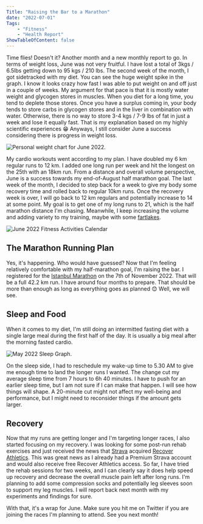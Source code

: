 ```yaml
---
Title: "Raising the Bar to a Marathon"
date: "2022-07-01" 
Tags: 
    - "Fitness"
    - "Health Report"
ShowTableOfContent: false
---
```


Time flies! Doesn't it? Another month and a new monthly report to go. In terms of weight loss, June was not very fruitful. I have lost a total of 3kgs / 6.5lbs getting down to 95 kgs / 210 lbs. The second week of the month, I got sidetracked with my diet. You can see the huge weight spike in the graph. I know it looks crazy how fast I was able to put weight on and off just in a couple of weeks. My argument for that pace is that it is mostly water weight and glycogen stores in muscles. When you diet for a long time, you tend to deplete those stores. Once you have a surplus coming in, your body tends to store carbs in glycogen stores and in the liver in combination with water. Otherwise, there is no way to store 3-4 kgs / 7-9 lbs of fat in just a week and lose it equally fast. That is my explanation based on my highly scientific experiences 😁 Anyways, I still consider June a success considering there is progress in weight loss.

![Personal weight chart for June 2022.](/media/2022/2022-07-08_20-25-01.jpg)

My cardio workouts went according to my plan. I have doubled my 6 km regular runs to 12 km. I added one long run per week and hit the longest on the 25th with an 18km run. From a distance and overall volume perspective, June is a success towards my end-of-August half marathon goal. The last week of the month, I decided to step back for a week to give my body some recovery time and rolled back to regular 10km runs. Once the recovery week is over, I will go back to 12 km regulars and potentially increase to 14 at some point. My goal is to get one of my long runs to 21, which is the half marathon distance I'm chasing. Meanwhile, I keep increasing the volume and adding variety to my training, maybe with some [fartlakes](https://www.runnersworld.com/uk/training/a36362823/fartlek-run/).

![June 2022 Fitness Activities Calendar](/media/2022/2022-07-08_21-06.png)

## The Marathon Running Plan

Yes, it's happening. Who would have guessed? Now that I'm feeling relatively comfortable with my half-marathon goal, I'm raising the bar. I registered for the [Istanbul Marathon](https://maraton.istanbul/?lang=en) on the 7th of November 2022. That will be a full 42.2 km run. I have around four months to prepare. That should be more than enough as long as everything goes as planned 😊 Well, we will see.

## Sleep and Food

When it comes to my diet, I'm still doing an intermitted fasting diet with a single large meal during the first half of the day. It is usually a big meal after the morning fasted cardio.

![May 2022 Sleep Graph.](/media/2022/2022-07-08_21-30.png)

On the sleep side, I had to reschedule my wake-up time to 5.30 AM to give me enough time to land the longer runs I wanted. The change cut my average sleep time from 7 hours to 6h 40 minutes. I have to push for an earlier sleep time, but I am not sure if I can make that happen. I will see how things will shape. A 20-minute cut might not affect my well-being and performance, but I might need to reconsider things if the amount gets larger.

## Recovery

Now that my runs are getting longer and I'm targeting longer races, I also started focusing on my recovery. I was looking for some post-run rehab exercises and just received the news that [Strava](https://www.strava.com/) acquired [Recover Athletics](https://recoverathletics.com/). This was great news as I already had a Premium Strava account and would also receive free Recover Athletics access. So far, I have tried the rehab sessions for two weeks, and I can clearly say it does help speed up recovery and decrease the overall muscle pain left after long runs. I'm planning to add some compression socks and potentially leg sleeves soon to support my leg muscles. I will report back next month with my experiments and findings for sure.

With that, it's a wrap for June. Make sure you hit me on Twitter if you are joining the races I'm planning to attend. See you next month!
